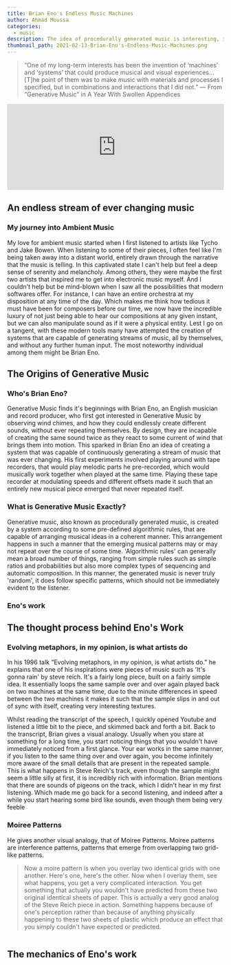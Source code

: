 ```yaml
---
title: Brian Eno's Endless Music Machines
author: Ahmad Moussa
categories:
  - music
description: The idea of procedurally generated music is interesting, in this article we have a look at how Brian Eno sparked this idea into life and how he approached it, as well as how you can start making something similar.
thumbnail_path: 2021-02-13-Brian-Eno's-Endless-Music-Machines.png
---
```


<blockquote>“One of my long-term interests has been the invention of ‘machines’ and ‘systems’ that could produce musical and visual experiences… [T]he point of them was to make music with materials and processes I specified, but in combinations and interactions that I did not.” — From “Generative Music” in A Year With Swollen Appendices</blockquote>

<iframe src="https://open.spotify.com/embed/album/063f8Ej8rLVTz9KkjQKEMa" width="100%" height="200" frameborder="0" allowtransparency="true" allow="encrypted-media"></iframe><p></p>
<h2>An endless stream of ever changing music</h2>
<h3>My journey into Ambient Music</h3>
My love for ambient music started when I first listened to artists like Tycho and Jake Bowen. When listening to some of their pieces, I often feel like I'm being taken away into a distant world, entirely drawn through the narrative that the music is telling. In this captivated state I can't help but feel a deep sense of serenity and melancholy. Among others, they were maybe the first two artists that inspired me to get into electronic music myself. And I couldn't help but be mind-blown when I saw all the possibilities that modern softwares offer. For instance, I can have an entire orchestra at my disposition at any time of the day. Which makes me think how tedious it must have been for composers before our time, we now have the incredible luxury of not just being able to hear our compositions at any given instant, but we can also manipulate sound as if it were a physical entity. Lest I go on a tangent, with these modern tools many have attempted the creation of systems that are capable of generating streams of music, all by themselves, and without any further human input. The most noteworthy individual among them might be Brian Eno.

<h2>The Origins of Generative Music</h2>
<h3>Who's Brian Eno?</h3>
Generative Music finds it's beginnings with Brian Eno, an English musician and record producer, who first got interested in Generative Music by observing wind chimes, and how they could endlessly create different sounds, without ever repeating themselves. By design, they are incapable of creating the same sound twice as they react to some current of wind that brings them into motion. This sparked in Brian Eno an idea of creating a system that was capable of continuously generating a stream of music that was ever changing. His first experiments involved playing around with tape recorders, that would play melodic parts he pre-recorded, which would musically work together when played at the same time. Playing these tape recorder at modulating speeds and different offsets made it such that an entirely new musical piece emerged that never repeated itself.

<h3>What is Generative Music Exactly?</h3>
Generative music, also known as procedurally generated music, is created by a system according to some pre-defined algorithmic rules, that are capable of arranging musical ideas in a coherent manner. This arrangement happens in such a manner that the emerging musical patterns may or may not repeat over the course of some time. 'Algorithmic rules' can generally mean a broad number of things, ranging from simple rules such as simple ratios and probabilities but also more complex types of sequencing and automatic composition. In this manner, the generated music is never truly 'random', it does follow specific patterns, which should not be immediately evident to the listener.

<h3>Eno's work</h3>
<p></p>

<h2>The thought process behind Eno's Work</h2>
<h3>Evolving metaphors, in my opinion, is what artists do</h3>
<p>In his 1996 talk "Evolving metaphors, in my opinion, is what artists do." he explains that one of his inspirations were pieces of music such as 'It's gonna rain' by steve reich. It's a fairly long piece, built on a fairly simple idea. It essentially loops the same sample over and over again played back on two machines at the same time, due to the minute differences in speed between the two machines it makes it such that the sample slips in and out of sync with itself, creating very interesting textures. </p>
<p>Whilst reading the transcript of the speech, I quickly opened Youtube and listened a little bit to the piece, and skimmed back and forth a bit. Back to the transcript, Brian gives a visual analogy. Usually when you stare at something for a long time, you start noticing things that you wouldn't have immediately noticed from a first glance. Your ear works in the same manner, if you listen to the same thing over and over again, you become infinitely more aware of the small details that are present in the repeated sample. This is what happens in Steve Reich's track, even though the sample might seem a little silly at first, it is incredibly rich with information. Brian mentions that there are sounds of pigeons on the track, which I didn't hear in my first listening. Which made me go back for a second listening, and indeed after a while you start hearing some bird like sounds, even though them being very feeble</p>

<h3>Moiree Patterns</h3>
<p>He gives another visual analogy, that of Moiree Patterns. Moiree patterns are interference patterns, patterns that emerge from overlapping two grid-like patterns.</p>
		<blockquote>Now a moire pattern is when you overlay two identical grids with one another. Here's one, here's the other. Now when I overlay them, see what happens, you get a very complicated interaction. You get something that actually you wouldn't have predicted from these two original identical sheets of paper. This is actually a very good analog of the Steve Reich piece in action. Something happens because of one's perception rather than because of anything physically happening to these two sheets of plastic which produce an effect that you simply couldn't have expected or predicted.
		</blockquote>
</div>
	
<span class="image fit"><img src="https://gorillasun.de/assets/images/2021-02-13-Brian-Eno's-Endless-Music-Machines/moiree.png" alt="" /></span>


<h2>The mechanics of Eno's work</h2>
 
